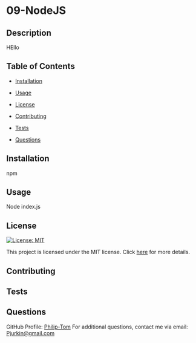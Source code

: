 
  # 09-NodeJS

  ## Description
  HEllo

  ## Table of Contents
  - [Installation](#installation)
  - [Usage](#usage)
  - [License](#license)
 
  - [Contributing](#contributing)
  - [Tests](#tests)
  - [Questions](#questions)

  ## Installation
  npm

  ## Usage
  Node index.js

  
  ## License

  [![License: MIT](https://img.shields.io/badge/License-MIT-yellow.svg)](https://opensource.org/licenses/MIT)

  This project is licensed under the MIT license. Click [here](https://opensource.org/licenses/MIT) for more details.
 

  ## Contributing
  

  ## Tests
  

  ## Questions
  GitHub Profile: [Philip-Tom](https://github.com/Philip-Tom)
  For additional questions, contact me via email: Pjurkin@gmail.com
  
